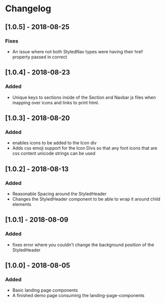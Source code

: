 # Changelog

## [1.0.5] - 2018-08-25
### Fixes
- An issue where not both StyledNav types were having their href property passed in correct

## [1.0.4] - 2018-08-23
### Added
- Unique keys to sections inside of the Section and Navbar js files when mapping over icons and links to print html.

## [1.0.3] - 2018-08-20
### Added
- enables icons to be added to the Icon div
- Adds css emoji support for the Icon Divs so that any font icons that are css content unicode strings can be used

## [1.0.2] - 2018-08-13
### Added
- Reasonable Spacing around the StyledHeader
- Changes the StyledHeader component to be able to wrap it around child elements

## [1.0.1] - 2018-08-09
### Added
- fixes error where you couldn't change the background position of the StyledHeader

## [1.0.0] - 2018-08-05
### Added
- Basic landing page components
- A finished demo page consuming the landing-page-components
